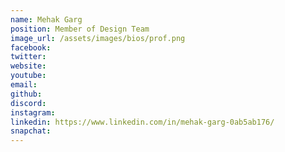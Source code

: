 ```yaml
---
name: Mehak Garg
position: Member of Design Team
image_url: /assets/images/bios/prof.png
facebook: 
twitter: 
website: 
youtube: 
email: 
github: 
discord: 
instagram: 
linkedin: https://www.linkedin.com/in/mehak-garg-0ab5ab176/
snapchat: 
---
```

